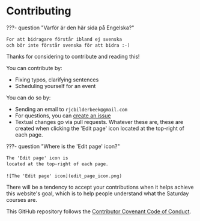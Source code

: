 # Contributing

???- question "Varför är den här sida på Engelska?"

    For att bidragare förstår ibland ej svenska
    och bör inte förstår svenska för att bidra :-)

Thanks for considering to contribute and reading this!

You can contribute by:

- Fixing typos, clarifying sentences
- Scheduling yourself for an event

You can do so by:

- Sending an email to `rjcbilderbeek@gmail.com`
- For questions, you can [create an issue](https://github.com/richelbilderbeek/arduino_foer_ungdomar/issues)
- Textual changes go via pull requests.
  Whatever these are, these are created when clicking the 'Edit page' icon
  located at the top-right of each page.

???- question "Where is the 'Edit page' icon?"

    The 'Edit page' icon is
    located at the top-right of each page.

    ![The 'Edit page' icon](edit_page_icon.png)

There will be a tendency to accept your contributions
when it helps achieve this website's goal,
which is to help people understand what the Saturday courses are.

This GitHub repository follows the [Contributor Covenant Code of Conduct](CODE_OF_CONDUCT.md).

